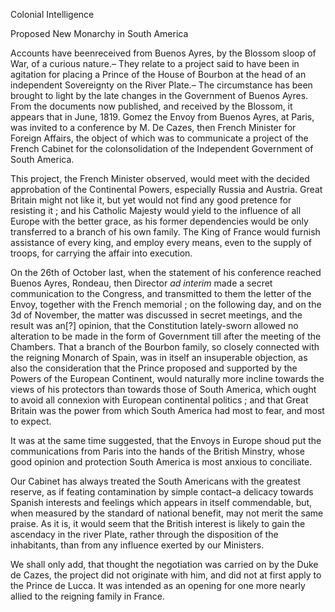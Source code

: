 Colonial IntelligenceProposed New Monarchy in South AmericaAccounts have beenreceived from Buenos Ayres, by the Blossom sloop of War,
                    of a curious nature.– They relate to a project said to have been in
                    agitation for placing a Prince of the House of Bourbon at the head of
                    an independent Sovereignty on the River Plate.– The circumstance has
                    been brought to light by the late changes in the Government of Buenos
                    Ayres. From the documents now published, and received by the Blossom,
                    it appears that in June, 1819. Gomez the Envoy from Buenos Ayres, at Paris,
                    was invited to a conference by M. De Cazes, then French Minister for
                    Foreign Affairs, the object of which was to communicate a
                    project of the French Cabinet for the colonsolidation of the
                    Independent Government of South America.This project, the French Minister observed, would meet with the decided
                    approbation of the Continental Powers, especially Russia and Austria. Great
                    Britain might not like it, but yet would not find any good pretence for resisting it ; and his Catholic Majesty would
                    yield to the influence of all Europe with the better grace, as his
                    former dependencies would be only transferred to a branch of his
                    own family. The King of France would furnish assistance of every king, and
                        employ every means, even to the supply of troops, for carrying the affair into execution.On the 26th of October last, when the statement of his conference reached
                    Buenos Ayres, Rondeau, then Director *ad interim* made
                    a secret communication to the Congress, and transmitted to them the letter
                    of the Envoy, together with the French memorial ; on the following
                    day, and on the 3d of November, the matter was discussed in secret
                    meetings, and the result was an[?] opinion, that the Constitution
                    lately-sworn allowed no alteration to be made in the form of Government
                    till after the meeting of the Chambers. That a branch of the Bourbon
                    family, so closely connected with the reigning Monarch of Spain, was in
                    itself an insuperable objection, as also the consideration that the Prince
                    proposed and supported by the Powers of the European
                    Continent, would naturally more incline towards the views of his protectors
                    than towards those of South America, which ought to avoid all connexion
                    with European continental politics ; and that Great Britain was
                    the power from which South America had most to fear, and most to
                    expect.It was at the same time suggested, that the Envoys in Europe shoud put the
                    communications from Paris into the hands of the British Minstry,
                    whose good opinion and protection South America is most anxious
                    to conciliate.Our Cabinet has always treated the South Americans with the
                    greatest reserve, as if feating contamination by simple
                    contact–a delicacy towards Spanish interests and feelings
                    which appears in itself commendable, but, when measured by the
                    standard of national benefit, may not merit the same praise. As it is, it
                    would seem that the British interest is likely to gain the ascendacy
                    in the river Plate, rather through the disposition of the inhabitants, than
                    from any influence exerted by our Ministers.We shall only add, that thought the negotiation was carried on by the Duke
                    de Cazes, the project did not originate with him, and did not at first
                    apply to the Prince de Lucca. It was intended as an opening for one
                    more nearly allied to the reigning family in France.